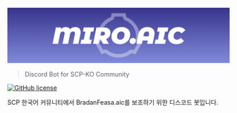 ![](/media/header-small.png)
> Discord Bot for SCP-KO Community

[![GitHub license](https://img.shields.io/github/license/Denevola/Miro.aic?style=for-the-badge)](https://github.com/Denevola/Miro.aic)

SCP 한국어 커뮤니티에서 BradanFeasa.aic를 보조하기 위한 디스코드 봇입니다.
